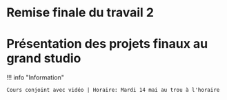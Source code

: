 # Remise finale du travail 2     
# Présentation des projets finaux au grand studio     

!!! info "Information"

    Cours conjoint avec vidéo | Horaire: Mardi 14 mai au trou à l'horaire


